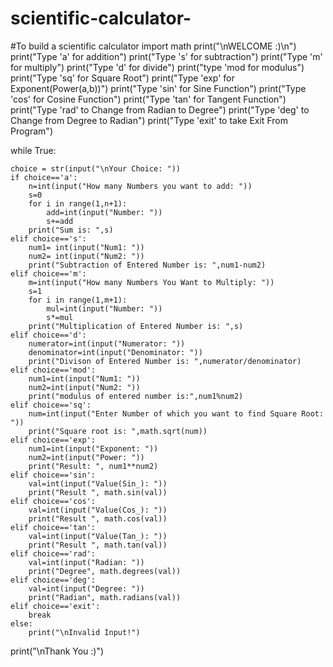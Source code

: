 # scientific-calculator-
 #To build a scientific calculator 
 import math
print("\nWELCOME :)\n")
print("Type 'a' for addition")
print("Type 's' for subtraction")
print("Type 'm' for multiply")
print("Type 'd' for divide")
print("type 'mod for modulus")
print("Type 'sq' for Square Root")
print("Type 'exp' for Exponent(Power(a,b))")
print("Type 'sin' for Sine Function")
print("Type 'cos' for Cosine Function")
print("Type 'tan' for Tangent Function")
print("Type 'rad' to Change from Radian to Degree")
print("Type 'deg' to Change from Degree to Radian")
print("Type 'exit' to take Exit From Program")

while True:

    choice = str(input("\nYour Choice: "))
    if choice=='a':
        n=int(input("How many Numbers you want to add: "))
        s=0
        for i in range(1,n+1):
            add=int(input("Number: "))
            s+=add
        print("Sum is: ",s)
    elif choice=='s':
        num1= int(input("Num1: "))
        num2= int(input("Num2: "))
        print("Subtraction of Entered Number is: ",num1-num2)
    elif choice=='m':
        m=int(input("How many Numbers You Want to Multiply: "))
        s=1
        for i in range(1,m+1):
            mul=int(input("Number: "))
            s*=mul
        print("Multiplication of Entered Number is: ",s)
    elif choice=='d':
        numerator=int(input("Numerator: "))
        denominator=int(input("Denominator: "))
        print("Divison of Entered Number is: ",numerator/denominator)
    elif choice=='mod':
        num1=int(input("Num1: "))
        num2=int(input("Num2: "))
        print("modulus of entered number is:",num1%num2)
    elif choice=='sq':
        num=int(input("Enter Number of which you want to find Square Root: "))
        print("Square root is: ",math.sqrt(num))
    elif choice=='exp':
        num1=int(input("Exponent: "))
        num2=int(input("Power: "))
        print("Result: ", num1**num2)
    elif choice=='sin':
        val=int(input("Value(Sin_): "))
        print("Result ", math.sin(val))
    elif choice=='cos':
        val=int(input("Value(Cos_): "))
        print("Result ", math.cos(val))
    elif choice=='tan':
        val=int(input("Value(Tan_): "))
        print("Result ", math.tan(val))
    elif choice=='rad':
        val=int(input("Radian: "))
        print("Degree", math.degrees(val))
    elif choice=='deg':
        val=int(input("Degree: "))
        print("Radian", math.radians(val))
    elif choice=='exit':
        break
    else:
        print("\nInvalid Input!")
print("\nThank You :)")
